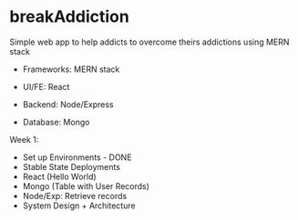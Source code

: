 # breakAddiction
Simple web app  to help addicts to overcome theirs addictions using MERN stack

- Frameworks:
MERN stack

- UI/FE:
React

- Backend:
Node/Express

- Database:
Mongo


Week 1:
- Set up Environments - DONE
- Stable State Deployments
- React (Hello World)
- Mongo (Table with User Records)
- Node/Exp: Retrieve records 
- System Design + Architecture

